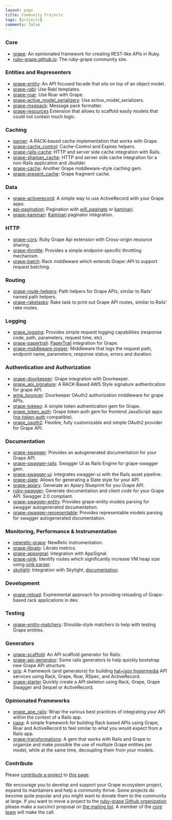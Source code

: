 ```yaml
---
layout: page
title: Community Projects
tags: [projects]
comments: false
---
```


### Core

* [grape](https://github.com/ruby-grape/grape): An opinionated framework for creating REST-like APIs in Ruby.
* [ruby-grape.github.io](https://github.com/ruby-grape/ruby-grape.github.io): The ruby-grape community site.

### Entities and Representers

* [grape-entity](https://github.com/ruby-grape/grape-entity): An API focused facade that sits on top of an object model.
* [grape-rabl](https://github.com/ruby-grape/grape-rabl): Use Rabl templates.
* [grape-roar](https://github.com/ruby-grape/grape-roar): Use Roar with Grape.
* [grape-active_model_serializers](https://github.com/ruby-grape/grape-active_model_serializers): Use active_model_serializers.
* [grape-msgpack](https://github.com/rosylilly/grape-msgpack): Message pack formatter.
* [grape-resources](https://github.com/wawandco/grape-resources) Extension that allows to scaffold easily models that could not contain much logic.

### Caching

* [garner](https://github.com/artsy/garner): A RACK-based cache implementation that works with Grape.
* [grape-cache_control](https://github.com/karlfreeman/grape-cache_control): Cache-Control and Expires helpers.
* [grape-rails-cache](https://github.com/monterail/grape-rails-cache): HTTP and server side cache integration with Rails.
* [grape-shaman_cache](https://github.com/wjp2013/grape-shaman_cache): HTTP and server side cache integration for a non-Rails application and Jbuilder.
* [grape-cache](https://github.com/AlexYankee/grape-cache): Another Grape middleware-style caching gem.
* [grape-present_cache](https://github.com/u2/grape-present_cache): Grape fragment cache.

### Data

* [grape-activerecord](https://github.com/jhollinger/grape-activerecord): A simple way to use ActiveRecord with your Grape apps.
* [api-pagination](https://github.com/davidcelis/api-pagination): Pagination with [will_paginate](https://github.com/mislav/will_paginate) or [kaminari](https://github.com/amatsuda/kaminari).
* [grape-kaminari](https://github.com/monterail/grape-kaminari): [Kaminari](https://github.com/amatsuda/kaminari) paginator integration.

### HTTP

* [grape-cors](https://github.com/adamluzsi/grape-cors): Ruby Grape Api extension with Cross-origin resource sharing.
* [grape-throttle](https://github.com/xevix/grape-throttle): Provides a simple endpoint-specific throttling mechanism.
* [grape-batch](https://github.com/c4mprod/grape-batch): Rack middleware which extends Grape::API to support request batching.

### Routing

* [grape-route-helpers](https://github.com/reprah/grape-route-helpers): Path helpers for Grape APIs, similar to Rails' named path helpers.
* [grape-raketasks](https://github.com/reprah/grape-raketasks): Rake task to print out Grape API routes, similar to Rails' rake routes.

### Logging

* [grape_logging](https://github.com/aserafin/grape_logging): Provides simple request logging capabilities (response code, path, parameters, request time, etc).
* [grape-papertrail](https://github.com/sardaukar/grape-papertrail): [PaperTrail](https://github.com/airblade/paper_trail) integration for Grape.
* [grape-middleware-logger](https://github.com/ridiculous/grape-middleware-logger): Middleware that logs the request path, endpoint name, parameters, response status, errors and duration.

### Authentication and Authorization

* [grape-doorkeeper](https://github.com/fuCtor/grape-doorkeeper): Grape integration with Doorkeeper.
* [grape_api_signature](https://github.com/faber-lotto/grape_api_signature): A RACK-Based AWS Style signature authentication for grape API.
* [wine_bouncer](https://github.com/antek-drzewiecki/wine_bouncer): Doorkeeper OAuth2 authorization middleware for grape APIs.
* [grape-tokeeo](https://github.com/wawandco/grape-tokeeo): A simple token authentication gem for Grape.
* [grape_token_auth](https://github.com/mcordell/grape_token_auth): Grape token auth gem for frontend JavaScript apps ([ng-token-auth](https://github.com/lynndylanhurley/ng-token-auth) compatible).
* [grape_oauth2](https://github.com/nbulaj/grape_oauth2): Flexible, fully customizable and simple OAuth2 provider for Grape API.

### Documentation

* [grape-swagger](https://github.com/ruby-grape/grape-swagger): Provides an autogenerated documentation for your Grape API.
* [grape-swagger-rails](https://github.com/ruby-grape/grape-swagger-rails): Swagger UI as Rails Engine for grape-swagger gem.
* [grape-swagger-ui](https://github.com/kendrikat/grape-swagger-ui): Integrates swagger-ui with the Rails asset pipeline.
* [grape-slate](https://github.com/connexio-labs/grape-slate): Allows for generating a Slate style for your API.
* [grape-apiary](https://github.com/connexio-labs/grape-apiary): Generate an Apiary Blueprint for you Grape API.
* [ruby-swagger](https://github.com/Gild/ruby-swagger): Generate documentation and client code for your Grape API.  Swagger 2.0 compliant.
* [grape-swagger-entity](https://github.com/ruby-grape/grape-swagger-entity): Provides grape-entity models parsing for swagger autogenerated documentation.
* [grape-swagger-representable](https://github.com/ruby-grape/grape-swagger-representable): Provides representable models parsing for swagger autogenerated documentation.

### Monitoring, Performance & Instrumentation

* [newrelic-grape](https://github.com/xinminlabs/newrelic-grape): NewRelic instrumentation.
* [grape-librato](https://github.com/seanmoon/grape-librato): Librato metrics.
* [grape-appsignal](https://github.com/aai/grape-appsignal): Integration with AppSignal.
* [grape-oink](https://github.com/xevix/grape-oink): Identify routes which significantly increase VM heap size using [oink parser](https://github.com/noahd1/oink).
* [skylight](https://github.com/skylightio/skylight-ruby): Integration with Skylight, [documentation](https://docs.skylight.io/grape).

### Development

* [grape-reload](https://github.com/AlexYankee/grape-reload): Expiremental approach for providing reloading of Grape-based rack applications in dev.

### Testing

* [grape-entity-matchers](https://github.com/agileanimal/grape-entity-matchers): Shoulda-style matchers to help with testing Grape entities.

### Generators

* [grape-scaffold](https://github.com/icicletech/grape-scaffold): An API scaffold generator for Rails.
* [grape-api-generator](https://github.com/vinh0604/grape-api-generator): Some rails generators to help quickly bootstrap new Grape API structure.
* [gris](https://github.com/artsy/gris): A framework (and generators) for building [hal+json hypermedia](http://stateless.co/hal_specification.html) API services using Rack, Grape, Roar, RSpec, and ActiveRecord.
* [grape-starter](https://github.com/LeFnord/grape-starter) Quickly create a API skeleton using Rack, Grape, Grape Swagger and Sequel or ActiveRecord.

### Opinionated Frameworks

* [grape_ape_rails](https://github.com/mepatterson/grape_ape_rails): Wrap the various best practices of integrating your API within the context of a Rails app.
* [napa](https://github.com/bellycard/napa): A simple framework for building Rack based APIs using Grape, Roar and ActiveRecord to feel similar to what you would expect from a Rails app.
* [grape-transformations](https://github.com/codescrum/grape-transformations): A gem that works with Rails and Grape to organize and make possible the use of multiple Grape entities per model, while at the same time, decoupling them from your models.

### Contribute

Please [contribute a project](https://github.com/ruby-grape/ruby-grape.github.io/blob/master/CONTRIBUTING.md) to [this page](https://github.com/ruby-grape/ruby-grape.github.io/blob/master/projects/index.md).

We encourage you to develop and support your Grape ecosystem project, expand its maintainers and help a community thrive. Some projects do become quite popular and you might want to donate them to the community at large. If you want to move a project to the [ruby-grape Github organization](https://github.com/ruby-grape) please make a succinct proposal on [the mailing list](https://groups.google.com/forum/#!forum/ruby-grape). A member of the [core team](/team) will make the call.
